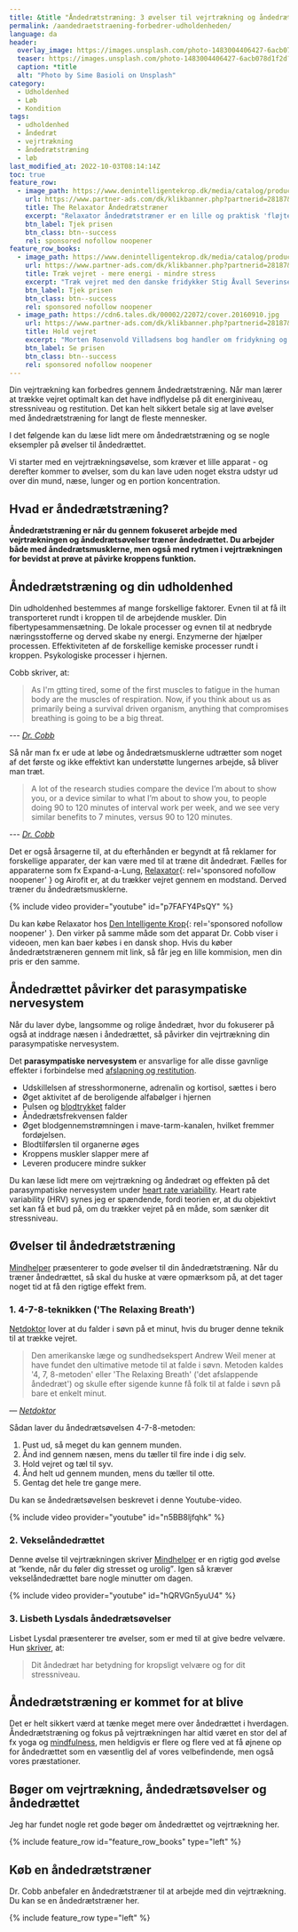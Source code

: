 ```yaml
---
title: &title "Åndedrætstræning: 3 øvelser til vejrtrækning og åndedrættet"
permalink: /aandedraetstraening-forbedrer-udholdenheden/
language: da
header:
  overlay_image: https://images.unsplash.com/photo-1483004406427-6acb078d1f2d?ixlib=rb-1.2.1&ixid=eyJhcHBfaWQiOjEyMDd9&auto=format&fit=crop&h=630&w=1200&q=10
  teaser: https://images.unsplash.com/photo-1483004406427-6acb078d1f2d?ixlib=rb-1.2.1&ixid=eyJhcHBfaWQiOjEyMDd9&auto=format&fit=crop&h=300&w=400&q=10
  caption: *title
  alt: "Photo by Sime Basioli on Unsplash"
category:
  - Udholdenhed
  - Løb
  - Kondition
tags:
  - udholdenhed
  - åndedræt
  - vejrtrækning
  - åndedrætstræning
  - løb
last_modified_at: 2022-10-03T08:14:14Z
toc: true
feature_row:
  - image_path: https://www.denintelligentekrop.dk/media/catalog/product/cache/1/image/560x/9df78eab33525d08d6e5fb8d27136e95/r/e/relaxator-aandedraetstraener-1.jpg
    url: https://www.partner-ads.com/dk/klikbanner.php?partnerid=28187&bannerid=38097&htmlurl=https://www.denintelligentekrop.dk/the-relaxator-aandedraetstraener
    title: The Relaxator Åndedrætstræner
    excerpt: "Relaxator åndedrætstræner er en lille og praktisk 'fløjte' der forbedrer dine vejrtrækningsvaner. Du kan lave åndedrætstræning bare ved at placere den i munden og derved kan du få justérbar modstand på din vejrtrækning."
    btn_label: Tjek prisen
    btn_class: btn--success
    rel: sponsored nofollow noopener
feature_row_books:
  - image_path: https://www.denintelligentekrop.dk/media/catalog/product/cache/1/image/960x/9df78eab33525d08d6e5fb8d27136e95/2/5/1191-traek-vejret-mere-energi-mindre-stress.jpg
    url: https://www.partner-ads.com/dk/klikbanner.php?partnerid=28187&bannerid=38097&htmlurl=https://www.denintelligentekrop.dk/traek-vejret-mere-energi-mindre-stress
    title: Træk vejret - mere energi - mindre stress
    excerpt: "Træk vejret med den danske fridykker Stig Åvall Severinsen kommer bredt omkring brugen af åndedrættet ift. fridykning og hverdagsliv. bogen er skrevet med baggrund i fridykning og yoga - og med Stigs mange års erfaring med professionelt brug af åndedrættet."
    btn_label: Tjek prisen
    btn_class: btn--success
    rel: sponsored nofollow noopener
  - image_path: https://cdn6.tales.dk/00002/22072/cover.20160910.jpg
    url: https://www.partner-ads.com/dk/klikbanner.php?partnerid=28187&bannerid=55158&htmlurl=https://aslinkhub.com/?bid=2184141&media_id=90737&deeplink=https://tales.dk/hold-vejret-en-bog-om-fridykning_morten-rosenvold-villadsen_9788799089758
    title: Hold vejret
    excerpt: "Morten Rosenvold Villadsens bog handler om fridykning og om at lære teknikker i forhold til åndedrættet og vejrtrækningn. Lær også om mental og fysisk træning og få det illustreret med fremragende fotos af nogle af verdens bedste undervandsfotografer."
    btn_label: Se prisen
    btn_class: btn--success
    rel: sponsored nofollow noopener
---
```


Din vejrtrækning kan forbedres gennem åndedrætstræning. Når man lærer at trække vejret optimalt kan det have indflydelse på dit energiniveau, stressniveau og restitution. Det kan helt sikkert betale sig at lave øvelser med åndedrætstræning for langt de fleste mennesker.

I det følgende kan du læse lidt mere om åndedrætstræning og se nogle eksempler på øvelser til åndedrættet.

Vi starter med en vejrtrækningsøvelse, som kræver et lille apparat - og derefter kommer to øvelser, som du kan lave uden noget ekstra udstyr ud over din mund, næse, lunger og en portion koncentration.

## Hvad er åndedrætstræning?

**Åndedrætstræning er når du gennem fokuseret arbejde med vejrtrækningen og åndedrætsøvelser træner åndedrættet. Du arbejder både med åndedrætsmusklerne, men også med rytmen i vejrtrækningen for bevidst at prøve at påvirke kroppens funktion.**

## Åndedrætstræning og din udholdenhed

Din udholdenhed bestemmes af mange forskellige faktorer. Evnen til at få ilt transporteret rundt i kroppen til de arbejdende muskler. Din fibertypesammensætning. De lokale processer og evnen til at nedbryde næringsstofferne og derved skabe ny energi. Enzymerne der hjælper processen. Effektiviteten af de forskellige kemiske processer rundt i kroppen. Psykologiske processer i hjernen.

Cobb skriver, at:

> As I'm gtting tired, some of the first muscles to fatigue in the human body are the muscles of respiration. Now, if you think about us as primarily being a survival driven organism, anything that compromises breathing is going to be a big threat.

--- <cite>[Dr. Cobb](https://zhealtheducation.com/blog/episode-109-improve-endurance-in-7-minutes-a-day/)</cite>

Så når man fx er ude at løbe og åndedrætsmusklerne udtrætter som noget af det første og ikke effektivt kan understøtte lungernes arbejde, så bliver man træt.

> A lot of the research studies compare the device I’m about to show you, or a device similar to what I’m about to show you, to people doing 90 to 120 minutes of interval work per week, and we see very similar benefits to 7 minutes, versus 90 to 120 minutes.

--- <cite>[Dr. Cobb](https://zhealtheducation.com/blog/episode-109-improve-endurance-in-7-minutes-a-day/)</cite>

Det er også årsagerne til, at du efterhånden er begyndt at få reklamer for forskellige apparater, der kan være med til at træne dit åndedræt. Fælles for apparaterne som fx Expand-a-Lung, [Relaxator](https://www.partner-ads.com/dk/klikbanner.php?partnerid=28187&bannerid=38097&htmlurl=https://www.denintelligentekrop.dk/the-relaxator-aandedraetstraener){: rel='sponsored nofollow noopener' } og Airofit er, at du trækker vejret gennem en modstand. Derved træner du åndedrætsmusklerne.

{% include video provider="youtube" id="p7FAFY4PsQY" %}

Du kan købe Relaxator hos [Den Intelligente Krop](https://www.partner-ads.com/dk/klikbanner.php?partnerid=28187&bannerid=38097&htmlurl=https://www.denintelligentekrop.dk/the-relaxator-aandedraetstraener){: rel='sponsored nofollow noopener' }. Den virker på samme måde som det apparat Dr. Cobb viser i videoen, men kan baer købes i en dansk shop. Hvis du køber åndedrætstræneren gennem mit link, så får jeg en lille kommision, men din pris er den samme.

## Åndedrættet påvirker det parasympatiske nervesystem

Når du laver dybe, langsomme og rolige åndedræt, hvor du fokuserer på også at inddrage næsen i åndedrættet, så påvirker din vejrtrækning din parasympatiske nervesystem.

Det **parasympatiske nervesystem** er ansvarlige for alle disse gavnlige effekter i forbindelse med [afslapning og restitution](/restitution/).

- Udskillelsen af stresshormonerne, adrenalin og kortisol, sættes i bero
- Øget aktivitet af de beroligende alfabølger i hjernen
- Pulsen og [blodtrykket](/blodtryk/) falder
- Åndedrætsfrekvensen falder
- Øget blodgennemstrømningen i mave-tarm-kanalen, hvilket fremmer fordøjelsen.
- Blodtilførslen til organerne øges
- Kroppens muskler slapper mere af
- Leveren producere mindre sukker

Du kan læse lidt mere om vejrtrækning og åndedræt og effekten på det parasympatiske nervesystem under [heart rate variability](/hrv/). Heart rate variability (HRV) synes jeg er spændende, fordi teorien er, at du objektivt set kan få et bud på, om du trækker vejret på en måde, som sænker dit stressniveau.

## Øvelser til åndedrætstræning

[Mindhelper](https://mindhelper.dk/mental-fitness/traek-vejret-dybt/) præsenterer to gode øvelser til din åndedrætstræning. Når du træner åndedrættet, så skal du huske at være opmærksom på, at det tager noget tid at få den rigtige effekt frem.

### 1. 4-7-8-teknikken ('The Relaxing Breath')

[Netdoktor](https://www.netdoktor.dk/nyheder/saadan-falder-du-i-soevn-paa-et-minut.htm) lover at du falder i søvn på et minut, hvis du bruger denne teknik til at trække vejret.

> Den amerikanske læge og sundhedsekspert Andrew Weil mener at have fundet den ultimative metode til at falde i søvn. Metoden kaldes '4, 7, 8-metoden' eller 'The Relaxing Breath' ('det afslappende åndedræt') og skulle efter sigende kunne få folk til at falde i søvn på bare et enkelt minut.

— <cite>[Netdoktor](https://www.netdoktor.dk/nyheder/saadan-falder-du-i-soevn-paa-et-minut.htm)</cite>

Sådan laver du åndedrætsøvelsen 4-7-8-metoden:

1.  Pust ud, så meget du kan gennem munden.
2.  Ånd ind gennem næsen, mens du tæller til fire inde i dig selv.
3.  Hold vejret og tæl til syv.
4.  Ånd helt ud gennem munden, mens du tæller til otte.
5.  Gentag det hele tre gange mere.

Du kan se åndedrætsøvelsen beskrevet i denne Youtube-video.

{% include video provider="youtube" id="n5BB8ljfqhk" %}

### 2. Vekselåndedrættet

Denne øvelse til vejrtrækningen skriver [Mindhelper](https://mindhelper.dk/mental-fitness/traek-vejret-dybt/) er en rigtig god øvelse at <q>kende, når du føler dig stresset og urolig</q>. Igen så kræver vekselåndedrættet bare nogle minutter om dagen.

{% include video provider="youtube" id="hQRVGn5yuU4" %}

### 3. Lisbeth Lysdals åndedrætsøvelser

Lisbet Lysdal præsenterer tre øvelser, som er med til at give bedre velvære. Hun [skriver](https://liseboegsted.dk/blog/dit-aandedraet-har-betydning-for-kropsligt-velvaere-og-stress-niveau), at:

> Dit åndedræt har betydning for kropsligt velvære og for dit stressniveau.

## Åndedrætstræning er kommet for at blive

Det er helt sikkert værd at tænke meget mere over åndedrættet i hverdagen. Åndedrætstræning og fokus på vejrtrækningen har altid været en stor del af fx yoga og [mindfulness](/mindfulness-meditation/), men heldigvis er flere og flere ved at få øjnene op for åndedrættet som en væsentlig del af vores velbefindende, men også vores præstationer.

## Bøger om vejrtrækning, åndedrætsøvelser og åndedrættet

Jeg har fundet nogle ret gode bøger om åndedrættet og vejrtrækning her.

{% include feature_row id="feature_row_books" type="left" %}

## Køb en åndedrætstræner

Dr. Cobb anbefaler en åndedrætstræner til at arbejde med din vejrtrækning. Du kan se en åndedrætstræner her.

{% include feature_row type="left" %}
